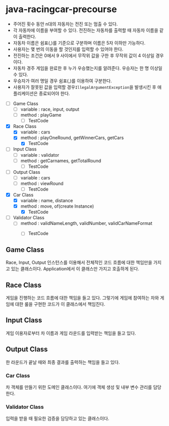 # java-racingcar-precourse

- 주어진 횟수 동안 n대의 자동차는 전진 또는 멈출 수 있다.
- 각 자동차에 이름을 부여할 수 있다. 전진하는 자동차를 출력할 때 자동차 이름을 같이 출력한다.
- 자동차 이름은 쉼표(,)를 기준으로 구분하며 이름은 5자 이하만 가능하다.
- 사용자는 몇 번의 이동을 할 것인지를 입력할 수 있어야 한다.
- 전진하는 조건은 0에서 9 사이에서 무작위 값을 구한 후 무작위 값이 4 이상일 경우이다.
- 자동차 경주 게임을 완료한 후 누가 우승했는지를 알려준다. 우승자는 한 명 이상일 수 있다.
- 우승자가 여러 명일 경우 쉼표(,)를 이용하여 구분한다.
- 사용자가 잘못된 값을 입력할 경우`IllegalArgumentException`을 발생시킨 후 애플리케이션은 종료되어야 한다.




- [ ] Game Class
    - [ ] variable : race, input, output
    - [ ] method : playGame
        - [ ] TestCode
- [X] Race Class
    - [X] variable : cars
    - [X] method : playOneRound, getWinnerCars, getCars
        - [X] TestCode
- [ ] Input Class
    - [ ] variable : validator
    - [ ] method : getCarnames, getTotalRound
        - [ ] TestCode
- [ ] Output Class
    - [ ] variable : cars
    - [ ] method : viewRound
        - [ ] TestCode
- [X] Car Class
  - [X] variable : name, distance
  - [X] method : move, of(create Instance)
    - [X] TestCode
- [ ] Validator Class
  - [ ] method : validNameLength, validNumber, validCarNameFormat
    - [ ] TestCode


## Game Class
Race, Input, Output 인스턴스를 이용해서 전체적인 코드 흐름에 대한 책임만을 가지고 있는 클래스이다.
Application에서 이 클래스만 가지고 호출하게 된다.

## Race Class
게임을 진행하는 코드 흐름에 대한 책임을 들고 있다. 그렇기에 게임에 참여하는 차와 게임에 대한 룰을 구현한 코드가 이 클래스에서 책임진다.

## Input Class
게임 이용자로부터 차 이름과 게임 라운드를 입력받는 책임을 들고 있다.

## Output Class
한 라운드가 끝날 때와 최종 결과를 출력하는 책임을 들고 있다.

### Car Class
차 객체를 만들기 위한 도메인 클래스이다. 여기에 객체 생성 및 내부 변수 관리를 담당한다.

### Validator Class
입력을 받을 때 필요한 검증을 담당하고 있는 클래스이다.